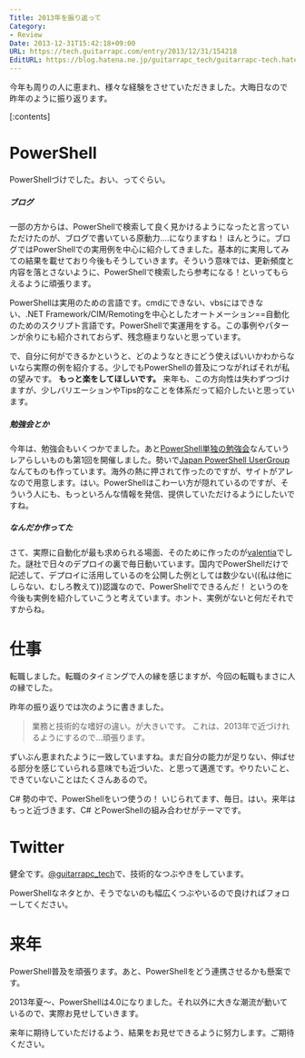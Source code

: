 ```yaml
---
Title: 2013年を振り返って
Category:
- Review
Date: 2013-12-31T15:42:18+09:00
URL: https://tech.guitarrapc.com/entry/2013/12/31/154218
EditURL: https://blog.hatena.ne.jp/guitarrapc_tech/guitarrapc-tech.hatenablog.com/atom/entry/12921228815715467844
---
```


今年も周りの人に恵まれ、様々な経験をさせていただきました。大晦日なので昨年のように振り返ります。


[:contents]

# PowerShell

PowerShellづけでした。おい、ってぐらい。

##### ブログ

一部の方からは、PowerShellで検索して良く見かけるようになったと言っていただけたのが、ブログで書いている原動力....になりますね！ ほんとうに。ブログではPowerShellでの実用例を中心に紹介してきました。基本的に実用してみての結果を載せており今後もそうしていきます。そういう意味では、更新頻度と内容を落とさないように、PowerShellで検索したら参考になる！といってもらえるように頑張ります。

PowerShellは実用のための言語です。cmdにできない、vbsにはできない、.NET Framework/CIM/Remotingを中心としたオートメーション==自動化のためのスクリプト言語です。PowerShellで実運用をする。この事例やパターンが余りにも紹介されておらず、残念極まりないと思っています。

で、自分に何ができるかというと、どのようなときにどう使えばいいかわからないなら実際の例を紹介する。少しでもPowerShellの普及につながればそれが私の望みです。 **もっと楽をしてほしいです。** 来年も、この方向性は失わずつづけますが、少しバリエーションやTips的なことを体系だって紹介したいと思っています。

##### 勉強会とか

今年は、勉強会もいくつかでました。あと[PowerShell単独の勉強会](http://atnd.org/events/46022)なんていうレアらしいものも第1回を開催しました。勢いで[Japan PowerShell UserGroup](http://powershellgroup.org/node/429)なんてものも作っています。海外の熱に押されて作ったのですが、サイトがアレなので用意します。はい。PowerShellはこわーい方が隠れているのですが、そういう人にも、もっといろんな情報を発信、提供していただけるようにしたいですね。

##### なんだか作ってた

さて、実際に自動化が最も求められる場面、そのために作ったのが[valentia](http://guitarrapc.github.io/valentia/)でした。謎社で日々のデプロイの裏で毎日動いています。国内でPowerShellだけで記述して、デプロイに活用しているのを公開した例としては数少ない((私は他にしらない、むしろ教えて))認識なので、PowerShellでできるんだ！ というのを今後も実例を紹介していこうと考えています。ホント、実例がないと何だそれですからね。


# 仕事

転職しました。転職のタイミングで人の縁を感じますが、今回の転職もまさに人の縁でした。

昨年の振り返りでは次のように書きました。

> 業務と技術的な嗜好の違い。が大きいです。 これは、2013年で近づけれるようにするので…頑張ります。

ずいぶん恵まれたように一致していますね。まだ自分の能力が足りない、伸ばせる部分を感じていられる意味でも近づいた、と思って邁進です。やりたいこと、できていないことはたくさんあるので。

C# 勢の中で、PowerShellをいつ使うの！ いじられてます、毎日。はい。来年はもっと近づきます、C# とPowerShellの組み合わせがテーマです。


# Twitter

健全です。[@guitarrapc_tech](https://twitter.com/guitarrapc_tech)で、技術的なつぶやきをしています。

PowerShellなネタとか、そうでないのも幅広くつぶやいるので良ければフォローしてください。

# 来年

PowerShell普及を頑張ります。あと、PowerShellをどう連携させるかも懸案です。

2013年夏～、PowerShellは4.0になりました。それ以外に大きな潮流が動いているので、実際お見せしていきます。

来年に期待していただけるよう、結果をお見せできるように努力します。ご期待ください。
